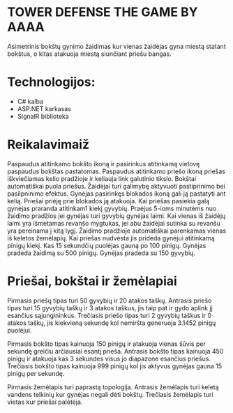 ﻿# TOWER DEFENSE THE GAME BY AAAA
Asimetrinis bokštų gynimo žaidimas kur vienas žaidėjas gyna miestą statant bokštus, o kitas atakuoja miestą siunčiant priešu bangas.


Technologijos:
=============
- C# kalba
- ASP.NET karkasas
- SignalR biblioteka

Reikalavimaiž
=============
Paspaudus atitinkamo bokšto ikoną ir pasirinkus atitinkamą vietovę paspaudus bokštas pastatomas.
Paspaudus atitinkamo priešo ikoną priešas iškviečiamas kelio pradžioje ir keliauja link galutinio tikslo.
Bokštai automatiškai puola priešus.
Žaidėjai turi galimybę aktyvuoti pastiprinimo bei pasilpninimo efektus.
Gynėjas pasirinkęs blokados ikoną gali ją pastatyti ant kelią.
Priešai priėję prie blokados ją atakuoja.
Kai priešas pasiekia galą gynėjas praranda atitinkam1 kiekį gyvybių.
Praėjus 5-ioms minutėms nuo žaidimo pradžios jei gynėjas turi gyvybių gynėjas laimi.
Kai vienas iš žaidėjų laimi yra išmetamas revanšo mygtukas, jei abu žaidėjai sutinka su revanšu yra pereinama į kitą lygį.
Žaidimo pradžioje automatiškai parenkamas vienas iš keletos žemėlapių.
Kai priešas nudvėsta jis prideda gynėjui atitinkamą pinigų kiekį.
Kas 15 sekundčių puolėjas gauną po 100 pinigų.
Gynėjas pradeda žaidimą su 500 pinigų.
Gynėjas pradeda su 150 gyvybių.


Priešai, bokštai ir žemėlapiai
=============
Pirmasis priešų tipas turi 50 gyvybių ir 20 atakos taškų.
Antrasis priešo tipas turi 15 gyvybių taškų ir 3 atakos taškus, jis taip pat ir gydo aplink jį esančius sąjungininkus.
Trečiasis priešo tipas turi 2 gyvybių taškus ir 0 atakos taškų, jis kiekvieną sekundę kol nemiršta generuoja 3.1452 pinigų puolėjui.

Pirmasis bokšto tipas kainuoja 150 pinigų ir atakuoja vienas šūvis per sekundę greičiu arčiausiai esantį prieša.
Antrasis bokšto tipas kainuoja 450 pinigų ir atakuoja kas 3 sekundes visus jo diapazone esančius priešus.
Trečiasis bokšto tipas kainuoja 999 pinigų kol jis aktyvus gynėjas gauna 15 pinigų per sekundę.

Pirmasis žemėlapis turi paprastą topologija.
Antrasis žemėlapis turi keletą vandens telkinių kur gynėjas negali dėti bokštų.
Trečiasis žemėlapis turi vietas kur priešai palėtėja.
